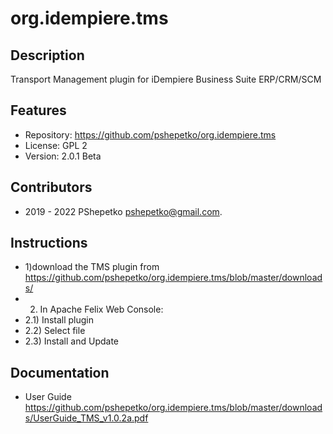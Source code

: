 org.idempiere.tms
=============

Description
-----------
Transport Management plugin for  iDempiere Business Suite ERP/CRM/SCM


Features
--------
- Repository: https://github.com/pshepetko/org.idempiere.tms
- License: GPL 2
- Version: 2.0.1 Beta


Contributors
------------
- 2019 - 2022 PShepetko <pshepetko@gmail.com>.


Instructions
------------
- 1)download the TMS plugin from https://github.com/pshepetko/org.idempiere.tms/blob/master/downloads/
- 2) In Apache Felix Web Console: 
- 2.1) Install plugin 
- 2.2) Select file 
- 2.3) Install and Update


Documentation
-------------
- User Guide https://github.com/pshepetko/org.idempiere.tms/blob/master/downloads/UserGuide_TMS_v1.0.2a.pdf

